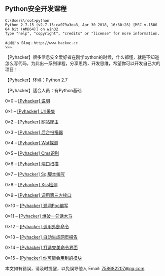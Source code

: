 
## Python安全开发课程

```
C:\Users\root>python
Python 2.7.15 (v2.7.15:ca079a3ea3, Apr 30 2018, 16:30:26) [MSC v.1500 64 bit (AMD64)] on win32
Type "help", "copyright", "credits" or "license" for more information.

#小陈's Blog：http://www.hackxc.cc
>>>
```
【Pyhacker】很多信息安全爱好者在刚学python的时候，什么都懂，就是不知道怎么写代码，为此出一系列课程，分享思路，开发思维，希望你可以开发自己大的项目！  
  
【Pyhacker】环境：Python 2.7  
  
【Pyhacker】适合人员：有Python基础    
  

0×0 – [[Pyhacker] 说明](https://github.com/hackxc/Pyhacker/blob/master/books/0x0.md)

0×1 – [[Pyhacker] Url采集](https://github.com/hackxc/Pyhacker/blob/master/books/0x1.md)

0×2 – [[Pyhacker] 网站爬虫](https://github.com/hackxc/Pyhacker/blob/master/books/0x2.md)

0×3 – [[Pyhacker] 后台扫描器](https://github.com/hackxc/Pyhacker/blob/master/books/0x3.md)

0×4 – [[Pyhacker] Waf探测](https://github.com/hackxc/Pyhacker/blob/master/books/0x4.md)

0×5 – [[Pyhacker] Cms识别](https://github.com/hackxc/Pyhacker/blob/master/books/0x5.md)

0×6 – [[Pyhacker] 端口扫描](https://github.com/hackxc/Pyhacker/blob/master/books/0x6.md)

0×7 – [[Pyhacker] Sql脚本编写](https://github.com/hackxc/Pyhacker/blob/master/books/0x7.md)

0×8 – [[Pyhacker] Xss检测](https://github.com/hackxc/Pyhacker/blob/master/books/0x8.md)

0×9 – [[Pyhacker] 调用第三方接口](https://github.com/hackxc/Pyhacker/blob/master/books/0x9.md)

0×10 – [[Pyhacker] 漏洞Poc编写](https://github.com/hackxc/Pyhacker/blob/master/books/0x10.md)

0×11 – [[Pyhacker] 爆破一句话木马](https://github.com/hackxc/Pyhacker/blob/master/books/0x11.md)

0×12 – [[Pyhacker] 调用外部命令](https://github.com/hackxc/Pyhacker/blob/master/books/0x12.md)

0×13 – [[Pyhacker] 自动生成网页报告](https://github.com/hackxc/Pyhacker/blob/master/books/0x13.md)

0×14 – [[Pyhacker] 打造完美命令界面](https://github.com/hackxc/Pyhacker/blob/master/books/0x14.md)

0×15 – [[Pyhacker] 你可能会用到的模块](https://github.com/hackxc/Pyhacker/blob/master/books/0x15.md)    

  

本文如有错误，请及时提醒，以免误导他人 Email: 758682207@qq.com
